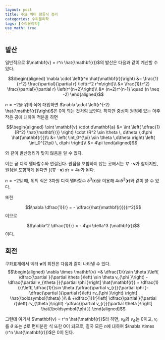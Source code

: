 ```yaml
---
layout: post
title: 주요 벡터 항등식 정리
categories: 수리물리학
tags: [수리물리학]
use_math: true
---
```


## 발산
일반적으로 $\mathbf{v} = r^n \hat{\mathbf{r}}$의 발산은 다음과 같이 계산할 수 있다.

$$\begin{aligned}
    \nabla \cdot \left(r^n \hat{\mathbf{r}}\right)
    &= \frac{1}{r^2} \frac{\partial}{\partial r} \left(r^2 r^n\right)\\
    &= \frac{1}{r^2} \frac{\partial}{\partial r} \left(r^{n+2}\right)\\
    &= (n+2)r^{n-1} \quad (n \neq -2)
\end{aligned}$$


$n=-2$을 위의 식에 대입하면 $\nabla \cdot \left(r^{-2} \hat{\mathbf{r}}\right)$은 $0$이 되는 것처럼 보인다. 하지만 중심이 원점에 있는 아주 작은 공에 대하여 적분을 하면

$$\begin{aligned}
    \oint \mathbf{v} \cdot d\mathbf{a} &= \int \left( \dfrac{1}{R^2} \hat{\mathbf{r}} \right) \cdot (R^2 \sin \theta \, d\theta \,d\phi \hat{\mathbf{r}})\\
    &= \left( \int_0^{\pi} \sin \theta \,d\theta \right) \left( \int_0^{2\pi} \, d\phi \right)\\
    &= 4\pi
\end{aligned}$$

와 같이 발산정리가 맞지 않음을 알 수 있다.

이는 곧 디랙 델타함수와 연결된다. 원점을 포함하지 않는 곳에서는 $\nabla \cdot \mathbf{v}$가 참이지만, 원점을 포함하게 된다면 $\int(\nabla \cdot \mathbf{v})\,d\tau = 4\pi$가 된다.


$n=-2$일 때, 위의 식은 3차원 디랙 델타함수 $\delta^3 (\mathbf{r})$을 이용해 $4\pi \delta^3 (\mathbf{r})$와 같이 쓸 수 있다.



또한

$$\nabla \dfrac{1}{r} = - \dfrac{\hat{\mathbf{r}}}{r^2}$$
이므로

$$\nabla^2 \dfrac{1}{r} = - 4\pi \delta^3 (\mathbf{r})$$
이다.



## 회전
구좌표계에서 벡터 $\mathbf{v}$의 회전은 다음과 같이 나타낼 수 있다.
$$\begin{aligned}
    \nabla \times \mathbf{v}
    =& \dfrac{1}{r\sin \theta }\left[ \dfrac{\partial }{\partial \theta }\left( \sin \theta v_{\phi }\right) -\dfrac{\partial v_{\theta }}{\partial \phi }\right] \hat{\mathbf{r}}
    + \dfrac{1}{r}\left[ \dfrac{1}{\sin \theta }\dfrac{\partial v_{r}}{\partial \phi }-\dfrac{\partial }{\partial r}\left( rv_{\phi }\right) \right] \hat{\boldsymbol{\theta} }\\
    & +\dfrac{1}{r}\left[ \dfrac{\partial }{\partial r}\left( rv_{\theta }\right) -\dfrac{\partial v_{r}}{\partial \theta }\right] \hat{\boldsymbol{\phi }}
\end{aligned}$$

그런데 여기서 $\mathbf{v} = r^n \hat{\mathbf{r}}$라 하면, $v_{\theta}$와 $v_{\phi}$는 $0$이고, $v_r$를 $\theta$ 또는 $\phi$로 편미분한 식 또한 $0$이 되므로, 결국 모든 $n$에 대하여 $\nabla \times (r^n \hat{\mathbf{r}})$은 $0$이 된다.

